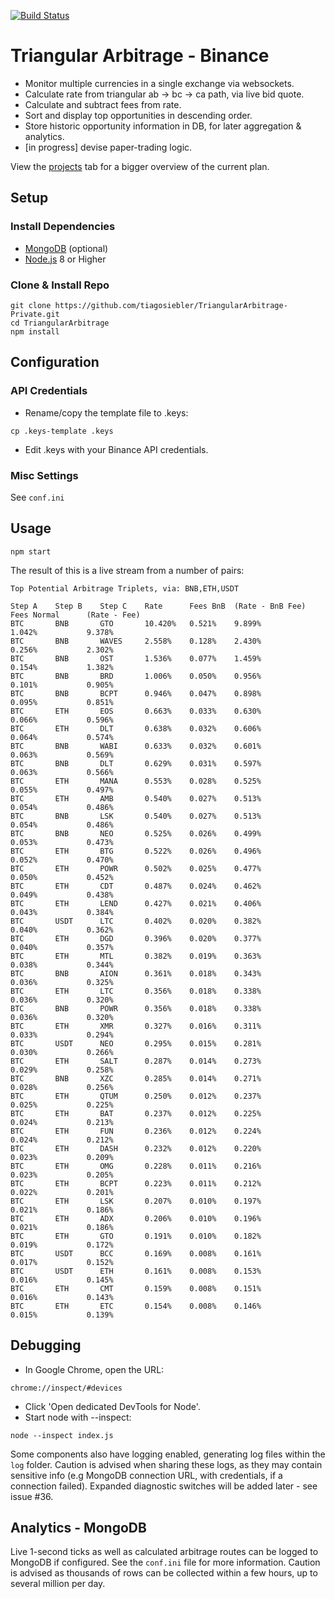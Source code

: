 [![Build Status](https://travis-ci.org/tiagosiebler/TriangularArbitrage-Private.svg?branch=master)](https://travis-ci.org/tiagosiebler/TriangularArbitrage-Private)

# Triangular Arbitrage - Binance

- Monitor multiple currencies in a single exchange via websockets. 
- Calculate rate from triangular ab -> bc -> ca path, via live bid quote.
- Calculate and subtract fees from rate.
- Sort and display top opportunities in descending order.
- Store historic opportunity information in DB, for later aggregation & analytics.
- [in progress] devise paper-trading logic.

View the [projects](https://github.com/tiagosiebler/TriangularArbitrage-Private/projects) tab for a bigger overview of the current plan.

## Setup

### Install Dependencies
- [MongoDB](https://docs.mongodb.com/manual/administration/install-community/) (optional)
- [Node.js](https://nodejs.org/) 8 or Higher

### Clone & Install Repo
```
git clone https://github.com/tiagosiebler/TriangularArbitrage-Private.git
cd TriangularArbitrage
npm install
```

## Configuration

### API Credentials

- Rename/copy the template file to .keys:
```
cp .keys-template .keys
```

- Edit .keys with your Binance API credentials.

### Misc Settings

See `conf.ini`

## Usage

```
npm start
```

The result of this is a live stream from a number of pairs:
```
Top Potential Arbitrage Triplets, via: BNB,ETH,USDT      
   
Step A    Step B    Step C    Rate      Fees BnB  (Rate - BnB Fee)    Fees Normal      (Rate - Fee)
BTC       BNB       GTO       10.420%   0.521%    9.899%              1.042%           9.378%
BTC       BNB       WAVES     2.558%    0.128%    2.430%              0.256%           2.302%
BTC       BNB       OST       1.536%    0.077%    1.459%              0.154%           1.382%
BTC       BNB       BRD       1.006%    0.050%    0.956%              0.101%           0.905%
BTC       BNB       BCPT      0.946%    0.047%    0.898%              0.095%           0.851%
BTC       ETH       EOS       0.663%    0.033%    0.630%              0.066%           0.596%
BTC       ETH       DLT       0.638%    0.032%    0.606%              0.064%           0.574%
BTC       BNB       WABI      0.633%    0.032%    0.601%              0.063%           0.569%
BTC       BNB       DLT       0.629%    0.031%    0.597%              0.063%           0.566%
BTC       ETH       MANA      0.553%    0.028%    0.525%              0.055%           0.497%
BTC       ETH       AMB       0.540%    0.027%    0.513%              0.054%           0.486%
BTC       BNB       LSK       0.540%    0.027%    0.513%              0.054%           0.486%
BTC       BNB       NEO       0.525%    0.026%    0.499%              0.053%           0.473%
BTC       ETH       BTG       0.522%    0.026%    0.496%              0.052%           0.470%
BTC       ETH       POWR      0.502%    0.025%    0.477%              0.050%           0.452%
BTC       ETH       CDT       0.487%    0.024%    0.462%              0.049%           0.438%
BTC       ETH       LEND      0.427%    0.021%    0.406%              0.043%           0.384%
BTC       USDT      LTC       0.402%    0.020%    0.382%              0.040%           0.362%
BTC       ETH       DGD       0.396%    0.020%    0.377%              0.040%           0.357%
BTC       ETH       MTL       0.382%    0.019%    0.363%              0.038%           0.344%
BTC       BNB       AION      0.361%    0.018%    0.343%              0.036%           0.325%
BTC       ETH       LTC       0.356%    0.018%    0.338%              0.036%           0.320%
BTC       BNB       POWR      0.356%    0.018%    0.338%              0.036%           0.320%
BTC       ETH       XMR       0.327%    0.016%    0.311%              0.033%           0.294%
BTC       USDT      NEO       0.295%    0.015%    0.281%              0.030%           0.266%
BTC       ETH       SALT      0.287%    0.014%    0.273%              0.029%           0.258%
BTC       BNB       XZC       0.285%    0.014%    0.271%              0.028%           0.256%
BTC       ETH       QTUM      0.250%    0.012%    0.237%              0.025%           0.225%
BTC       ETH       BAT       0.237%    0.012%    0.225%              0.024%           0.213%
BTC       ETH       FUN       0.236%    0.012%    0.224%              0.024%           0.212%
BTC       ETH       DASH      0.232%    0.012%    0.220%              0.023%           0.209%
BTC       ETH       OMG       0.228%    0.011%    0.216%              0.023%           0.205%
BTC       ETH       BCPT      0.223%    0.011%    0.212%              0.022%           0.201%
BTC       ETH       LSK       0.207%    0.010%    0.197%              0.021%           0.186%
BTC       ETH       ADX       0.206%    0.010%    0.196%              0.021%           0.186%
BTC       ETH       GTO       0.191%    0.010%    0.182%              0.019%           0.172%
BTC       USDT      BCC       0.169%    0.008%    0.161%              0.017%           0.152%
BTC       USDT      ETH       0.161%    0.008%    0.153%              0.016%           0.145%
BTC       ETH       CMT       0.159%    0.008%    0.151%              0.016%           0.143%
BTC       ETH       ETC       0.154%    0.008%    0.146%              0.015%           0.139%                
```

## Debugging

- In Google Chrome, open the URL: 
```
chrome://inspect/#devices
```
- Click 'Open dedicated DevTools for Node'.
- Start node with --inspect:
```
node --inspect index.js
```

Some components also have logging enabled, generating log files within the `log` folder. Caution is advised when sharing these logs, as they may contain sensitive info (e.g MongoDB connection URL, with credentials, if a connection failed). Expanded diagnostic switches will be added later - see issue #36.

## Analytics - MongoDB

Live 1-second ticks as well as calculated arbitrage routes can be logged to MongoDB if configured. See the `conf.ini` file for more information. Caution is advised as thousands of rows can be collected within a few hours, up to several million per day.
